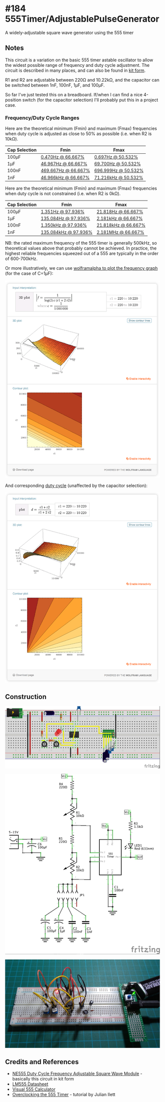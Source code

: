 # #184 555Timer/AdjustablePulseGenerator

A widely-adjustable square wave generator using the 555 timer

## Notes

This circuit is a variation on the basic 555 timer astable oscillator to allow the widest possible range of frequency and duty cycle adjustment.
The circuit is described in many places, and can also be found in
[kit form](http://www.aliexpress.com/item/E74-Free-Shipping-NE555-Duty-Cycle-Frequency-Adjustable-Square-Wave-Module-Parts-Components/32444736970.html).

R1 and R2 are adjustable between 220Ω and 10.22kΩ, and the capacitor can be switched between 1nF, 100nF, 1µF, and 100µF.

So far I've just tested this on a breadboard. If/when I can find a nice 4-position switch (for the capacitor selection) I'll probably put this in a project case.

### Frequency/Duty Cycle Ranges

Here are the theoretical minimum (Fmin) and maximum (Fmax) frequencies when duty cycle is adjusted as close to 50% as possible (i.e. when R2 is 10kΩ).

| Cap Selection | Fmin | Fmax |
|---------------|------|------|
| 100µF | [0.470Hz @ 66.667%](http://visual555.tardate.com/?mode=astable&r1=10.22&r2=10.22&c=100) | [0.697Hz @ 50.532%](http://visual555.tardate.com/?mode=astable&r1=0.22&r2=10.22&c=100) |
| 1µF   | [46.967Hz @ 66.667%](http://visual555.tardate.com/?mode=astable&r1=10.22&r2=10.22&c=1) | [69.700Hz @ 50.532%](http://visual555.tardate.com/?mode=astable&r1=0.22&r2=10.22&c=1) |
| 100nF | [469.667Hz @ 66.667%](http://visual555.tardate.com/?mode=astable&r1=10.22&r2=10.22&c=0.1) | [696.999Hz @ 50.532%](http://visual555.tardate.com/?mode=astable&r1=0.22&r2=10.22&c=0.1) |
| 1nF   | [46.966kHz @ 66.667%](http://visual555.tardate.com/?mode=astable&r1=10.22&r2=10.22&c=0.001) | [71.216kHz @ 50.532%](http://visual555.tardate.com/?mode=astable&r1=0.22&r2=10.22&c=0.001) |


Here are the theoretical minimum (Fmin) and maximum (Fmax) frequencies when duty cycle is not constrained (i.e. when R2 is 0kΩ).

| Cap Selection | Fmin | Fmax |
|---------------|------|------|
| 100µF | [1.351Hz @ 97.936%](http://visual555.tardate.com/?mode=astable&r1=10.22&r2=0.22&c=100) | [21.818Hz @ 66.667%](http://visual555.tardate.com/?mode=astable&r1=0.22&r2=0.22&c=100) |
| 1µF | [135.084Hz @ 97.936%](http://visual555.tardate.com/?mode=astable&r1=10.22&r2=0.22&c=1) | [2.181kHz @ 66.667%](http://visual555.tardate.com/?mode=astable&r1=0.22&r2=0.22&c=1) |
| 100nF | [1.350kHz @ 97.936%](http://visual555.tardate.com/?mode=astable&r1=10.22&r2=0.22&c=0.1) | [21.818kHz @ 66.667%](http://visual555.tardate.com/?mode=astable&r1=0.22&r2=0.22&c=0.1) |
| 1nF | [135.084kHz @ 97.936%](http://visual555.tardate.com/?mode=astable&r1=10.22&r2=0.22&c=0.001) | [2.181MHz @ 66.667%](http://visual555.tardate.com/?mode=astable&r1=0.22&r2=0.22&c=0.001) |

NB: the rated maximum frequency of the 555 timer is generally 500kHz, so theoretical values above that probably cannot be achieved.
In practice, the highest reliable frequencies squeezed out of a 555 are typically in the order of 600-700kHz.


Or more illustratively, we can use [wolframalpha to plot the frequency graph](http://www.wolframalpha.com/input/?i=plot3d+|+f+%3D+1%2F%28ln%282%29+*+c+*+%28r1+%2B+2*r2%29%29+|+r1+%3D+220+to+10220,+r2+%3D+220+to+10220,+c+%3D+1*10^-6)
(for the case of C=1µF):

![frequency_graph](./assets/frequency_graph.png?raw=true)

And corresponding [duty cycle](http://www.wolframalpha.com/input/?i=plot3d+|+d+%3D+%28r1+%2B+r2%29+%2F+%28r1+%2B+2*r2%29+|+r1+%3D+220+to+10220,+r2+%3D+220+to+10220)
(unaffected by the capacitor selection):

![duty_cycle](./assets/duty_cycle.png?raw=true)


## Construction

![Breadboard](./assets/AdjustablePulseGenerator_bb.jpg?raw=true)

![The Schematic](./assets/AdjustablePulseGenerator_schematic.jpg?raw=true)

![The Build](./assets/AdjustablePulseGenerator_build.jpg?raw=true)

## Credits and References
* [NE555 Duty Cycle Frequency Adjustable Square Wave Module](http://www.aliexpress.com/item/E74-Free-Shipping-NE555-Duty-Cycle-Frequency-Adjustable-Square-Wave-Module-Parts-Components/32444736970.html) - basically this circuit in kit form
* [LM555 Datasheet](http://www.futurlec.com/Linear/LM555CN.shtml)
* [Visual 555 Calculator](http://visual555.tardate.com)
* [Overclocking the 555 Timer](https://youtu.be/TCz1erC2onQ) - tutorial by Julian Ilett